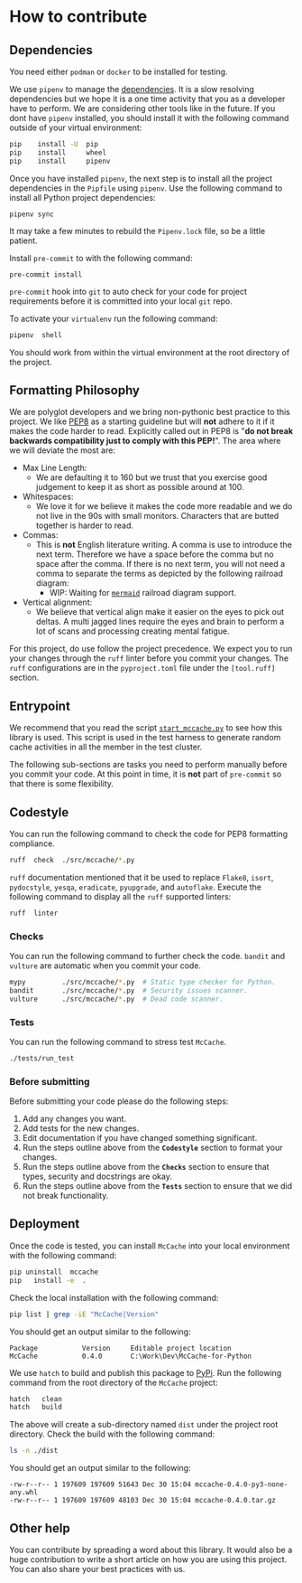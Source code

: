 # How to contribute

## Dependencies

You need either `podman` or `docker` to be installed for testing.

We use `pipenv` to manage the [dependencies](https://realpython.com/pipenv-guide/).  It is a slow resolving dependencies but we hope it is a one time activity that you as a developer have to perform.  We are considering other tools like in the future.
If you dont have `pipenv` installed, you should install it with the following command outside of your virtual environment:
```bash
pip    install -U  pip
pip    install     wheel
pip    install     pipenv
```

Once you have installed `pipenv`, the next step is to install all the project dependencies in the `Pipfile` using `pipenv`.  Use the following command to install all Python project dependencies:
```
pipenv sync
```
It may take a few minutes to rebuild the `Pipenv.lock` file, so be a little patient.

Install `pre-commit` to with the following command:
```
pre-commit install
```
`pre-commit` hook into `git` to auto check for your code for project requirements before it is committed into your local `git` repo.

To activate your `virtualenv` run the following command:
```bash
pipenv  shell
```
You should work from within the virtual environment at the root directory of the project.

## Formatting Philosophy
We are polyglot developers and we bring non-pythonic best practice to this project.
We like [PEP8](https://peps.python.org/pep-0008/#a-foolish-consistency-is-the-hobgoblin-of-little-minds) as a starting guideline but will **not** adhere to it if it makes the code harder to read.  Explicitly called out in PEP8 is "**do not break backwards compatibility just to comply with this PEP!**".  The area where we will deviate the most are:
* Max Line Length:
  * We are defaulting it to 160 but we trust that you exercise good judgement to keep it as short as possible around at 100.
* Whitespaces:
  * We love it for we believe it makes the code more readable and we do not live in the 90s with small monitors.  Characters that are butted together is harder to read.
* Commas:
  * This is **not** English literature writing.  A comma is use to introduce the next term.  Therefore we have a space before the comma but no space after the comma.  If there is no next term, you will not need a comma to separate the terms as depicted by the following railroad diagram:
    * WIP: Waiting for [`mermaid`](https://mermaid.js.org/intro/) railroad diagram support.
* Vertical alignment:
  * We believe that vertical align make it easier on the eyes to pick out deltas.  A multi jagged lines require the eyes and brain to perform a lot of scans and processing creating mental fatigue.

For this project, do use follow the project precedence.  We expect you to run your changes through the `ruff` linter before you commit your changes.  The `ruff` configurations are in the `pyproject.toml` file under the `[tool.ruff]` section.

## Entrypoint
We recommend that you read the script [`start_mccache.py`](https://github.com/McCache/McCache-for-Python/blob/main/tests/unit/start_mccache.py) to see how this library is used.  This script is used in the test harness to generate random cache activities in all the member in the test cluster.

The following sub-sections are tasks you need to perform manually before you commit your code.  At this point in time, it is **not** part of `pre-commit` so that there is some flexibility.

## Codestyle
You can run the following command to check the code for PEP8 formatting compliance.
```bash
ruff  check  ./src/mccache/*.py
```
`ruff` documentation mentioned that it be used to replace `Flake8`, `isort`, `pydocstyle`, `yesqa`, `eradicate`, `pyupgrade`, and `autoflake`.
Execute the following command to display all the `ruff` supported linters:
```bash
ruff  linter
```

### Checks

You can run the following command to further check the code.  `bandit` and `vulture` are automatic when you commit your code.
```bash
mypy         ./src/mccache/*.py  # Static type checker for Python.
bandit       ./src/mccache/*.py  # Security issues scanner.
vulture      ./src/mccache/*.py  # Dead code scanner.
```

### Tests

You can run the following command to stress test `McCache`.
```bash
./tests/run_test
```

### Before submitting

Before submitting your code please do the following steps:

1. Add any changes you want.
1. Add tests for the new changes.
1. Edit documentation if you have changed something significant.
1. Run the steps outline above from the **`Codestyle`** section to format your changes.
1. Run the steps outline above from the **`Checks`** section to ensure that types, security and docstrings are okay.
1. Run the steps outline above from the **`Tests`** section to ensure that we did not break functionality.

## Deployment
Once the code is tested, you can install `McCache` into your local environment with the following command:
```bash
pip uninstall  mccache
pip   install -e  .
```

Check the local installation with the following command:
```bash
pip list | grep -iE "McCache|Version"
```
You should get an output similar to the following:
```
Package           Version     Editable project location
McCache           0.4.0       C:\Work\Dev\McCache-for-Python
```

We use `hatch` to build and publish this package to [PyPi](https://pypi.org).  Run the following command from the root directory of the `McCache` project:
```bash
hatch   clean
hatch   build
```
The above will create a sub-directory named `dist` under the project root directory.  Check the build with the following command:
```bash
ls -n ./dist
```
You should get an output similar to the following:
```
-rw-r--r-- 1 197609 197609 51643 Dec 30 15:04 mccache-0.4.0-py3-none-any.whl
-rw-r--r-- 1 197609 197609 48103 Dec 30 15:04 mccache-0.4.0.tar.gz
```

## Other help
You can contribute by spreading a word about this library.
It would also be a huge contribution to write a short article on how you are using this project.
You can also share your best practices with us.
